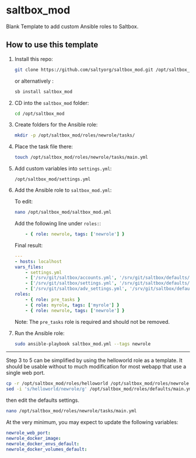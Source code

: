 # saltbox_mod
Blank Template to add custom Ansible roles to Saltbox.

## How to use this template

1. Install  this repo:

    ```bash
    git clone https://github.com/saltyorg/saltbox_mod.git /opt/saltbox_mod
    ```

    or alternatively :
    ```bash
    sb install saltbox_mod
    ```

1. CD into the `saltbox_mod` folder:

    ```bash
    cd /opt/saltbox_mod
    ```

1. Create folders for the Ansible role:

    ```bash
    mkdir -p /opt/saltbox_mod/roles/newrole/tasks/
    ```

1. Place the task file there:

    ```bash
    touch /opt/saltbox_mod/roles/newrole/tasks/main.yml
    ```

1. Add custom variables into `settings.yml`:

    ```
    /opt/saltbox_mod/settings.yml
    ```


1. Add the Ansible role to `saltbox_mod.yml`:

    To edit:

    ```bash
    nano /opt/saltbox_mod/saltbox_mod.yml
    ```

    Add the following line under `roles:`:
    ```yaml
        - { role: newrole, tags: ['newrole'] }
    ```

    Final result:
    ```yaml
    ---
    - hosts: localhost
    vars_files:
        - settings.yml
        - ['/srv/git/saltbox/accounts.yml', '/srv/git/saltbox/defaults/accounts.yml.default']
        - ['/srv/git/saltbox/settings.yml', '/srv/git/saltbox/defaults/settings.yml.default']
        - ['/srv/git/saltbox/adv_settings.yml', '/srv/git/saltbox/defaults/adv_settings.yml.default']
    roles:
        - { role: pre_tasks }
        - { role: myrole, tags: ['myrole'] }
        - { role: newrole, tags: ['newrole'] }
    ```

    Note: The `pre_tasks` role is required and should not be removed.

1. Run the Ansible role:

    ```bash
    sudo ansible-playbook saltbox_mod.yml --tags newrole
    ```


---
Step 3 to 5 can be simplified by using the helloworld role  as a template.
It should be usable without to much modification for most webapp that use a single web port.

```bash
cp -r /opt/saltbox_mod/roles/helloworld /opt/saltbox_mod/roles/newrole
sed -i 's/helloworld/newrole/g' /opt/saltbox_mod/roles/defaults/main.yml
```

then edit the defaults settings.

```bash
nano /opt/saltbox_mod/roles/newrole/tasks/main.yml
```

At the very minimum, you may expect to update the following variables:
```yaml
newrole_web_port:
newrole_docker_image:
newrole_docker_envs_default:
newrole_docker_volumes_default:
```
